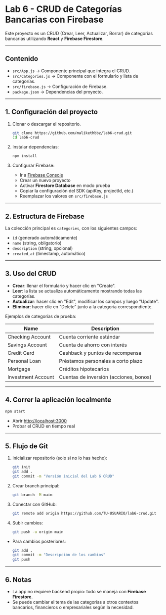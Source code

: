 # Lab 6 - CRUD de Categorías Bancarias con Firebase

Este proyecto es un CRUD (Crear, Leer, Actualizar, Borrar) de categorías bancarias utilizando **React** y **Firebase Firestore**.

---

## Contenido

* `src/App.js` → Componente principal que integra el CRUD.
* `src/Categories.js` → Componente con el formulario y lista de categorías.
* `src/firebase.js` → Configuración de Firebase.
* `package.json` → Dependencias del proyecto.

---

## 1. Configuración del proyecto

1. Clonar o descargar el repositorio.

   ```bash
   git clone https://github.com/malikethbbz/lab6-crud.git
   cd lab6-crud
   ```

2. Instalar dependencias:

   ```bash
   npm install
   ```

3. Configurar Firebase:

   * Ir a [Firebase Console](https://console.firebase.google.com/)
   * Crear un nuevo proyecto
   * Activar **Firestore Database** en modo prueba
   * Copiar la configuración del SDK (apiKey, projectId, etc.)
   * Reemplazar los valores en `src/firebase.js`

---

## 2. Estructura de Firebase

La colección principal es `categories`, con los siguientes campos:

* `id` (generado automáticamente)
* `name` (string, obligatorio)
* `description` (string, opcional)
* `created_at` (timestamp, automático)

---

## 3. Uso del CRUD

* **Crear**: llenar el formulario y hacer clic en "Create".
* **Leer**: la lista se actualiza automáticamente mostrando todas las categorías.
* **Actualizar**: hacer clic en "Edit", modificar los campos y luego "Update".
* **Eliminar**: hacer clic en "Delete" junto a la categoría correspondiente.

Ejemplos de categorías de prueba:

| Name               | Description                            |
| ------------------ | -------------------------------------- |
| Checking Account   | Cuenta corriente estándar              |
| Savings Account    | Cuenta de ahorro con interés           |
| Credit Card        | Cashback y puntos de recompensa        |
| Personal Loan      | Préstamos personales a corto plazo     |
| Mortgage           | Créditos hipotecarios                  |
| Investment Account | Cuentas de inversión (acciones, bonos) |

---

## 4. Correr la aplicación localmente

```bash
npm start
```

* Abrir [http://localhost:3000](http://localhost:3000)
* Probar el CRUD en tiempo real

---

## 5. Flujo de Git

1. Inicializar repositorio (solo si no lo has hecho):

   ```bash
   git init
   git add .
   git commit -m "Versión inicial del Lab 6 CRUD"
   ```

2. Crear branch principal:

   ```bash
   git branch -M main
   ```

3. Conectar con GitHub:

   ```bash
   git remote add origin https://github.com/TU-USUARIO/lab6-crud.git
   ```

4. Subir cambios:

   ```bash
   git push -u origin main
   ```

* Para cambios posteriores:

  ```bash
  git add .
  git commit -m "Descripción de los cambios"
  git push
  ```

---

## 6. Notas

* La app no requiere backend propio: todo se maneja con **Firebase Firestore**.
* Se puede cambiar el tema de las categorías a otros contextos bancarios, financieros o empresariales según la necesidad.
